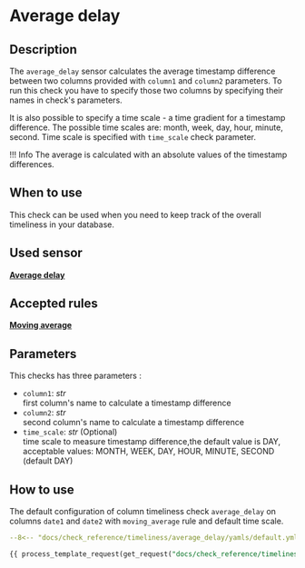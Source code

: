 # Average delay


## Description

The `average_delay` sensor calculates the average timestamp difference between two columns provided
with `column1` and `column2` parameters.
To run this check you have to specify those two columns by specifying their names in check's parameters.

It is also possible to specify a time scale - a time gradient for a timestamp difference. The possible time scales are:
month, week, day, hour, minute, second. Time scale is specified with `time_scale` check parameter.

!!! Info
    The average is calculated with an absolute values of the timestamp differences.
## When to use

This check can be used when you need to keep track of the overall timeliness in your database.

## Used sensor

[__Average delay__](/sensor_reference/timeliness/average_delay/average_delay/)

## Accepted rules

[__Moving average__](/rule_reference/averages/moving_average/)

## Parameters

This checks has three parameters :

- `column1`: _str_
  <br/>first column's name to calculate a timestamp difference
- `column2`: _str_
  <br/>second column's name to calculate a timestamp difference
- `time_scale`: _str_ (Optional)
  <br/>time scale to measure timestamp difference,the default value is DAY, acceptable values: MONTH, WEEK, DAY, HOUR, 
MINUTE, SECOND (default DAY)

## How to use
The default configuration of column timeliness check `average_delay` on columns `date1`
and `date2` with `moving_average` rule and default time scale.
```yaml hl_lines="12-28" linenums="1"
--8<-- "docs/check_reference/timeliness/average_delay/yamls/default.yml"
```
```SQL
{{ process_template_request(get_request("docs/check_reference/timeliness/average_delay/requests/default.json")) }}
```




